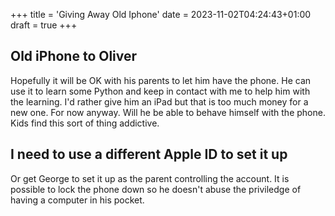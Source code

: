 +++
title = 'Giving Away Old Iphone'
date = 2023-11-02T04:24:43+01:00
draft = true
+++

## Old iPhone to Oliver

Hopefully it will be OK with his parents to let him have the phone.
He can use it to learn some Python and keep in contact with me to help him with the learning. I'd rather give him an iPad but that is too much money for a new one. For now anyway. Will he be able to behave himself with the phone. Kids find this sort of thing addictive.

## I need to use a different Apple ID to set it up

Or get George to set it up as the parent controlling the account. It is possible to lock the phone down so he doesn't abuse the priviledge of having a computer in his pocket.
